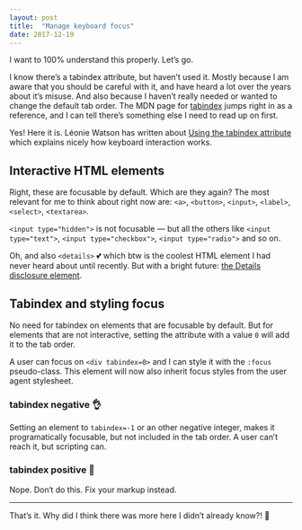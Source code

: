 ```yaml
---
layout: post
title:  "Manage keyboard focus"
date: 2017-12-19
---
```


I want to 100% understand this properly. Let’s go.

I know there’s a tabindex attribute, but haven’t used it. Mostly because I am aware that you should be careful with it, and have heard a lot over the years about it’s misuse. And also because I haven’t really  needed or wanted to change the default tab order. The MDN page for [tabindex](https://developer.mozilla.org/en-US/docs/Web/HTML/Global_attributes/tabindex) jumps right in as a reference, and I can tell there’s something else I need to read up on first.

Yes! Here it is. Léonie Watson has written about [Using the tabindex attribute](https://developer.paciellogroup.com/blog/2014/08/using-the-tabindex-attribute/) which explains nicely how keyboard interaction works.

## Interactive HTML elements

Right, these are focusable by default. Which are they again? The most relevant for me to think about right now are:
`<a>`, `<button>`, `<input>`, `<label>`, `<select>`, `<textarea>`.

`<input type="hidden">` is not focusable — but all the others like `<input type="text">`, `<input type="checkbox">`, `<input type="radio">` and so on.

Oh, and also `<details>` 💕 which btw is the coolest HTML element I had never heard about until recently. But with a bright future: [the Details disclosure element](https://developer.mozilla.org/en-US/docs/Web/HTML/Element/details).

## Tabindex and styling focus

No need for tabindex on elements that are focusable by default. But for elements that are not interactive, setting the attribute with a value `0` will add it to the tab order.

A user can focus on `<div tabindex=0>` and I can style it with the `:focus` pseudo-class. This&nbsp;element will now also inherit focus styles from the user agent stylesheet.

### tabindex negative 👌

Setting an element to `tabindex=-1` or an other negative integer, makes it programatically focusable, but not included in the tab order. A user can’t reach it, but scripting can.

### tabindex positive 🚫

Nope. Don‘t do this. Fix your markup instead.

---

That’s it. Why did I think there was more here I didn’t already know?! 🤔
